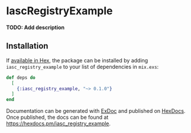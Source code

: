 # IascRegistryExample

**TODO: Add description**

## Installation

If [available in Hex](https://hex.pm/docs/publish), the package can be installed
by adding `iasc_registry_example` to your list of dependencies in `mix.exs`:

```elixir
def deps do
  [
    {:iasc_registry_example, "~> 0.1.0"}
  ]
end
```

Documentation can be generated with [ExDoc](https://github.com/elixir-lang/ex_doc)
and published on [HexDocs](https://hexdocs.pm). Once published, the docs can
be found at <https://hexdocs.pm/iasc_registry_example>.

